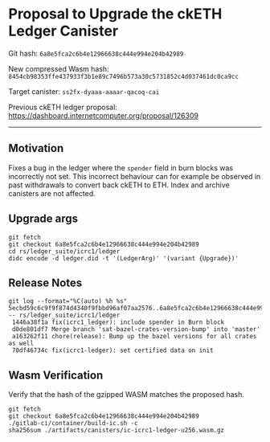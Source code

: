 # Proposal to Upgrade the ckETH Ledger Canister

Git hash: `6a8e5fca2c6b4e12966638c444e994e204b42989`

New compressed Wasm hash: `8454cb98353ffe437933f3b1e89c7496b573a30c5731852c4d037461dc0ca9cc`

Target canister: `ss2fx-dyaaa-aaaar-qacoq-cai`

Previous ckETH ledger proposal: https://dashboard.internetcomputer.org/proposal/126309

---

## Motivation

Fixes a bug in the ledger where the `spender` field in burn blocks was incorrectly not set.
This incorrect behaviour can for example be observed in past withdrawals to convert back ckETH to ETH.
Index and archive canisters are not affected.

## Upgrade args

```
git fetch
git checkout 6a8e5fca2c6b4e12966638c444e994e204b42989
cd rs/ledger_suite/icrc1/ledger
didc encode -d ledger.did -t '(LedgerArg)' '(variant {Upgrade})'
```

## Release Notes

```
git log --format="%C(auto) %h %s" 5ecbd59c6c9f9f874d4340f9fbbd96af07aa2576..6a8e5fca2c6b4e12966638c444e994e204b42989 -- rs/ledger_suite/icrc1/ledger
 1446a38f1a fix(icrc1_ledger): include spender in Burn block
 d0de801df7 Merge branch 'sat-bazel-crates-version-bump' into 'master'
 a163262f11 chore(release): Bump up the bazel versions for all crates as well
 70df46734c fix(icrc1-ledger): set certified data on init
 ```

## Wasm Verification

Verify that the hash of the gzipped WASM matches the proposed hash.

```
git fetch
git checkout 6a8e5fca2c6b4e12966638c444e994e204b42989
./gitlab-ci/container/build-ic.sh -c
sha256sum ./artifacts/canisters/ic-icrc1-ledger-u256.wasm.gz
```
